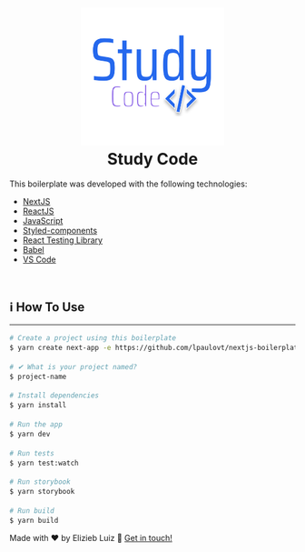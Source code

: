 <h1 align="center">
    <img alt="Logo Study Code" src="https://raw.githubusercontent.com/eliziebluiz/StudyCode/main/studycode/Files/Logo.svg" width="50%"
/>
    <br>
    Study Code
</h1>


This boilerplate was developed with the following technologies:

- [NextJS]()
- [ReactJS]()
- [JavaScript]()
- [Styled-components](https://www.styled-components.com/)
- [React Testing Library]()
- [Babel]()
- [VS Code](vscode)

<br>

## :information_source: How To Use

---

```bash
# Create a project using this boilerplate
$ yarn create next-app -e https://github.com/lpaulovt/nextjs-boilerplate

# ✔ What is your project named?
$ project-name

# Install dependencies
$ yarn install

# Run the app
$ yarn dev

# Run tests
$ yarn test:watch

# Run storybook
$ yarn storybook

# Run build
$ yarn build
```

Made with ♥ by Elizieb Luiz :wave: [Get in touch!](https://www.linkedin.com/in/elizieb-luiz-798994183/)
